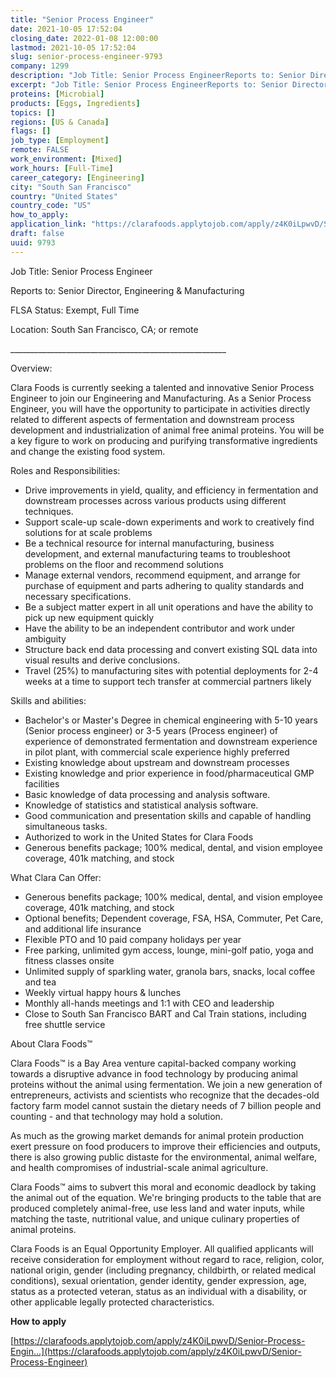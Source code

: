 ```yaml
---
title: "Senior Process Engineer"
date: 2021-10-05 17:52:04
closing_date: 2022-01-08 12:00:00
lastmod: 2021-10-05 17:52:04
slug: senior-process-engineer-9793
company: 1299
description: "Job Title: Senior Process EngineerReports to: Senior Director, Engineering & ManufacturingFLSA Status: Exempt, Full TimeLocation: South San Francisco, CA; or remote______________________________________________________Overview:"
excerpt: "Job Title: Senior Process EngineerReports to: Senior Director, Engineering & ManufacturingFLSA Status: Exempt, Full TimeLocation: South San Francisco, CA; or remote______________________________________________________Overview:"
proteins: [Microbial]
products: [Eggs, Ingredients]
topics: []
regions: [US & Canada]
flags: []
job_type: [Employment]
remote: FALSE
work_environment: [Mixed]
work_hours: [Full-Time]
career_category: [Engineering]
city: "South San Francisco"
country: "United States"
country_code: "US"
how_to_apply: 
application_link: "https://clarafoods.applytojob.com/apply/z4K0iLpwvD/Senior-Process-Engineer"
draft: false
uuid: 9793
---
```

Job Title: Senior Process Engineer

Reports to: Senior Director, Engineering & Manufacturing

FLSA Status: Exempt, Full Time

Location: South San Francisco, CA; or remote

\_\_\_\_\_\_\_\_\_\_\_\_\_\_\_\_\_\_\_\_\_\_\_\_\_\_\_\_\_\_\_\_\_\_\_\_\_\_\_\_\_\_\_\_\_\_\_\_\_\_\_\_\_\_

Overview:

Clara Foods is currently seeking a talented and innovative Senior
Process Engineer to join our Engineering and Manufacturing. As a Senior
Process Engineer, you will have the opportunity to participate in
activities directly related to different aspects of fermentation and
downstream process development and industrialization of animal free
animal proteins. You will be a key figure to work on producing and
purifying transformative ingredients and change the existing food
system.

Roles and Responsibilities:

-   Drive improvements in yield, quality, and efficiency in fermentation
    and downstream processes across various products using different
    techniques.
-   Support scale-up scale-down experiments and work to creatively find
    solutions for at scale problems
-   Be a technical resource for internal manufacturing, business
    development, and external manufacturing teams to troubleshoot
    problems on the floor and recommend solutions
-   Manage external vendors, recommend equipment, and arrange for
    purchase of equipment and parts adhering to quality standards and
    necessary specifications.
-   Be a subject matter expert in all unit operations and have the
    ability to pick up new equipment quickly
-   Have the ability to be an independent contributor and work under
    ambiguity
-   Structure back end data processing and convert existing SQL data
    into visual results and derive conclusions.
-   Travel (25%) to manufacturing sites with potential deployments for
    2-4 weeks at a time to support tech transfer at commercial partners
    likely

Skills and abilities:

-   Bachelor's or Master\'s Degree in chemical engineering with 5-10
    years (Senior process engineer) or 3-5 years (Process engineer) of
    experience of demonstrated fermentation and downstream experience in
    pilot plant, with commercial scale experience highly preferred
-   Existing knowledge about upstream and downstream processes 
-   Existing knowledge and prior experience in food/pharmaceutical GMP
    facilities
-   Basic knowledge of data processing and analysis software.
-   Knowledge of statistics and statistical analysis software. 
-   Good communication and presentation skills and capable of handling
    simultaneous tasks.
-   Authorized to work in the United States for Clara Foods
-   Generous benefits package; 100% medical, dental, and vision employee
    coverage, 401k matching, and stock

What Clara Can Offer:

-   Generous benefits package; 100% medical, dental, and vision employee
    coverage, 401k matching, and stock
-   Optional benefits; Dependent coverage, FSA, HSA, Commuter, Pet Care,
    and additional life insurance
-   Flexible PTO and 10 paid company holidays per year
-   Free parking, unlimited gym access, lounge, mini-golf patio, yoga
    and fitness classes onsite 
-   Unlimited supply of sparkling water, granola bars, snacks, local
    coffee and tea
-   Weekly virtual happy hours & lunches
-   Monthly all-hands meetings and 1:1 with CEO and leadership
-   Close to South San Francisco BART and Cal Train stations, including
    free shuttle service

About Clara Foods™

Clara Foods™ is a Bay Area venture capital-backed company working
towards a disruptive advance in food technology by producing animal
proteins without the animal using fermentation. We join a new generation
of entrepreneurs, activists and scientists who recognize that the
decades-old factory farm model cannot sustain the dietary needs of 7
billion people and counting - and that technology may hold a solution. 

As much as the growing market demands for animal protein production
exert pressure on food producers to improve their efficiencies and
outputs, there is also growing public distaste for the environmental,
animal welfare, and health compromises of industrial-scale animal
agriculture. 

Clara Foods™ aims to subvert this moral and economic deadlock by taking
the animal out of the equation. We're bringing products to the table
that are produced completely animal-free, use less land and water
inputs, while matching the taste, nutritional value, and unique culinary
properties of animal proteins.

Clara Foods is an Equal Opportunity Employer. All qualified applicants
will receive consideration for employment without regard to race,
religion, color, national origin, gender (including pregnancy,
childbirth, or related medical conditions), sexual orientation, gender
identity, gender expression, age, status as a protected veteran, status
as an individual with a disability, or other applicable legally
protected characteristics.


**How to apply**


[https://clarafoods.applytojob.com/apply/z4K0iLpwvD/Senior-Process-Engin...](https://clarafoods.applytojob.com/apply/z4K0iLpwvD/Senior-Process-Engineer)
